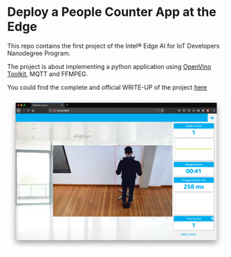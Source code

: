 # Deploy a People Counter App at the Edge

This repo contains the first project of the Intel® Edge AI for IoT Developers Nanodegree Program. 

The project is about implementing a python application using [OpenVino Toolkit](https://software.intel.com/content/www/us/en/develop/tools/openvino-toolkit.html), MQTT and FFMPEG.

You could find the complete and official WRITE-UP of the project [here](./nd131-openvino-fundamentals-project-starter/WRITEUP.md)

![Pedestrian Counter](./images/pedestrian_counter.png)